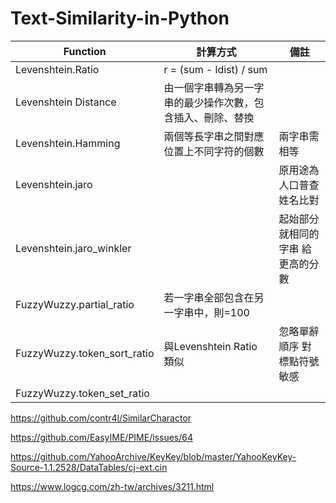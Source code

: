 # Text-Similarity-in-Python


| Function                    | 計算方式                                                   | 備註                              |
|-----------------------------|------------------------------------------------------------|-----------------------------------|
| Levenshtein.Ratio           | r = (sum - ldist) / sum                                    |                                   |
| Levenshtein Distance        | 由一個字串轉為另一字串的最少操作次數，包含插入、刪除、替換 |                                   |
| Levenshtein.Hamming         | 兩個等長字串之間對應位置上不同字符的個數                   | 兩字串需相等                      |
| Levenshtein.jaro            |                                                            | 原用途為 人口普查 姓名比對        |
| Levenshtein.jaro_winkler    |                                                            | 起始部分就相同的字串 給更高的分數 |
| FuzzyWuzzy.partial_ratio    | 若一字串全部包含在另一字串中，則=100                       |                                   |
| FuzzyWuzzy.token_sort_ratio | 與Levenshtein Ratio 類似                                   | 忽略單辭順序 對標點符號敏感       |
| FuzzyWuzzy.token_set_ratio  |                                                            |                                   |



https://github.com/contr4l/SimilarCharactor

https://github.com/EasyIME/PIME/issues/64

https://github.com/YahooArchive/KeyKey/blob/master/YahooKeyKey-Source-1.1.2528/DataTables/cj-ext.cin

https://www.logcg.com/zh-tw/archives/3211.html
